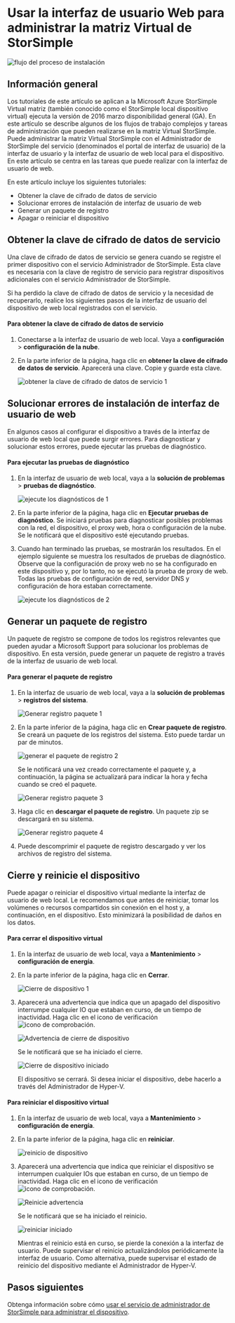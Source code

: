 <properties 
   pageTitle="Web administración de la interfaz de usuario de matriz Virtual de StorSimple | Microsoft Azure"
   description="Describe cómo realizar tareas de administración de dispositivos básicos a través de la interfaz de usuario de web StorSimple Virtual matriz."
   services="storsimple"
   documentationCenter="NA"
   authors="alkohli"
   manager="carmonm"
   editor="" />
<tags 
   ms.service="storsimple"
   ms.devlang="NA"
   ms.topic="article"
   ms.tgt_pltfrm="NA"
   ms.workload="TBD"
   ms.date="04/07/2016"
   ms.author="alkohli" />

# <a name="use-the-web-ui-to-administer-your-storsimple-virtual-array"></a>Usar la interfaz de usuario Web para administrar la matriz Virtual de StorSimple

![flujo del proceso de instalación](./media/storsimple-ova-web-ui-admin/manage4.png)

## <a name="overview"></a>Información general

Los tutoriales de este artículo se aplican a la Microsoft Azure StorSimple Virtual matriz (también conocido como el StorSimple local dispositivo virtual) ejecuta la versión de 2016 marzo disponibilidad general (GA). En este artículo se describe algunos de los flujos de trabajo complejos y tareas de administración que pueden realizarse en la matriz Virtual StorSimple. Puede administrar la matriz Virtual StorSimple con el Administrador de StorSimple del servicio (denominados el portal de interfaz de usuario) de la interfaz de usuario y la interfaz de usuario de web local para el dispositivo. En este artículo se centra en las tareas que puede realizar con la interfaz de usuario de web.

En este artículo incluye los siguientes tutoriales:

- Obtener la clave de cifrado de datos de servicio
- Solucionar errores de instalación de interfaz de usuario de web
- Generar un paquete de registro
- Apagar o reiniciar el dispositivo

## <a name="get-the-service-data-encryption-key"></a>Obtener la clave de cifrado de datos de servicio

Una clave de cifrado de datos de servicio se genera cuando se registre el primer dispositivo con el servicio Administrador de StorSimple. Esta clave es necesaria con la clave de registro de servicio para registrar dispositivos adicionales con el servicio Administrador de StorSimple.

Si ha perdido la clave de cifrado de datos de servicio y la necesidad de recuperarlo, realice los siguientes pasos de la interfaz de usuario del dispositivo de web local registrados con el servicio.

#### <a name="to-get-the-service-data-encryption-key"></a>Para obtener la clave de cifrado de datos de servicio

1. Conectarse a la interfaz de usuario de web local. Vaya a **configuración** > **configuración de la nube**.
  

2. En la parte inferior de la página, haga clic en **obtener la clave de cifrado de datos de servicio**. Aparecerá una clave. Copie y guarde esta clave.
    
    ![obtener la clave de cifrado de datos de servicio 1](./media/storsimple-ova-web-ui-admin/image27.png)
   


## <a name="troubleshoot-web-ui-setup-errors"></a>Solucionar errores de instalación de interfaz de usuario de web

En algunos casos al configurar el dispositivo a través de la interfaz de usuario de web local que puede surgir errores. Para diagnosticar y solucionar estos errores, puede ejecutar las pruebas de diagnóstico.

#### <a name="to-run-the-diagnostic-tests"></a>Para ejecutar las pruebas de diagnóstico

1. En la interfaz de usuario de web local, vaya a la **solución de problemas** > **pruebas de diagnóstico**.

    ![ejecute los diagnósticos de 1](./media/storsimple-ova-web-ui-admin/image29.png)

2. En la parte inferior de la página, haga clic en **Ejecutar pruebas de diagnóstico**. Se iniciará pruebas para diagnosticar posibles problemas con la red, el dispositivo, el proxy web, hora o configuración de la nube. Se le notificará que el dispositivo esté ejecutando pruebas.

3. Cuando han terminado las pruebas, se mostrarán los resultados. En el ejemplo siguiente se muestra los resultados de pruebas de diagnóstico. Observe que la configuración de proxy web no se ha configurado en este dispositivo y, por lo tanto, no se ejecutó la prueba de proxy de web. Todas las pruebas de configuración de red, servidor DNS y configuración de hora estaban correctamente.

    ![ejecute los diagnósticos de 2](./media/storsimple-ova-web-ui-admin/image30.png)

## <a name="generate-a-log-package"></a>Generar un paquete de registro

Un paquete de registro se compone de todos los registros relevantes que pueden ayudar a Microsoft Support para solucionar los problemas de dispositivo. En esta versión, puede generar un paquete de registro a través de la interfaz de usuario de web local.

#### <a name="to-generate-the-log-package"></a>Para generar el paquete de registro

1. En la interfaz de usuario de web local, vaya a la **solución de problemas** > **registros del sistema**.

    ![Generar registro paquete 1](./media/storsimple-ova-web-ui-admin/image31.png)

2. En la parte inferior de la página, haga clic en **Crear paquete de registro**. Se creará un paquete de los registros del sistema. Esto puede tardar un par de minutos.

    ![generar el paquete de registro 2](./media/storsimple-ova-web-ui-admin/image32.png)

    Se le notificará una vez creado correctamente el paquete y, a continuación, la página se actualizará para indicar la hora y fecha cuando se creó el paquete.

    ![Generar registro paquete 3](./media/storsimple-ova-web-ui-admin/image33.png)

3. Haga clic en **descargar el paquete de registro**. Un paquete zip se descargará en su sistema.

    ![Generar registro paquete 4](./media/storsimple-ova-web-ui-admin/image34.png)

4. Puede descomprimir el paquete de registro descargado y ver los archivos de registro del sistema.

## <a name="shut-down-and-restart-your-device"></a>Cierre y reinicie el dispositivo

Puede apagar o reiniciar el dispositivo virtual mediante la interfaz de usuario de web local. Le recomendamos que antes de reiniciar, tomar los volúmenes o recursos compartidos sin conexión en el host y, a continuación, en el dispositivo. Esto minimizará la posibilidad de daños en los datos. 

#### <a name="to-shut-down-your-virtual-device"></a>Para cerrar el dispositivo virtual

1. En la interfaz de usuario de web local, vaya a **Mantenimiento** > **configuración de energía**.

2. En la parte inferior de la página, haga clic en **Cerrar**.

    ![Cierre de dispositivo 1](./media/storsimple-ova-web-ui-admin/image36.png)

3. Aparecerá una advertencia que indica que un apagado del dispositivo interrumpe cualquier IO que estaban en curso, de un tiempo de inactividad. Haga clic en el icono de verificación ![icono de comprobación](./media/storsimple-ova-web-ui-admin/image3.png).

    ![Advertencia de cierre de dispositivo](./media/storsimple-ova-web-ui-admin/image37.png)

    Se le notificará que se ha iniciado el cierre.

    ![Cierre de dispositivo iniciado](./media/storsimple-ova-web-ui-admin/image38.png)

    El dispositivo se cerrará. Si desea iniciar el dispositivo, debe hacerlo a través del Administrador de Hyper-V.

#### <a name="to-restart-your-virtual-device"></a>Para reiniciar el dispositivo virtual

1. En la interfaz de usuario de web local, vaya a **Mantenimiento** > **configuración de energía**.

2. En la parte inferior de la página, haga clic en **reiniciar**.

    ![reinicio de dispositivo](./media/storsimple-ova-web-ui-admin/image36.png)

3. Aparecerá una advertencia que indica que reiniciar el dispositivo se interrumpen cualquier IOs que estaban en curso, de un tiempo de inactividad. Haga clic en el icono de verificación ![icono de comprobación](./media/storsimple-ova-web-ui-admin/image3.png).

    ![Reinicie advertencia](./media/storsimple-ova-web-ui-admin/image37.png)

    Se le notificará que se ha iniciado el reinicio.

    ![reiniciar iniciado](./media/storsimple-ova-web-ui-admin/image39.png)

    Mientras el reinicio está en curso, se pierde la conexión a la interfaz de usuario. Puede supervisar el reinicio actualizándolos periódicamente la interfaz de usuario. Como alternativa, puede supervisar el estado de reinicio del dispositivo mediante el Administrador de Hyper-V.

## <a name="next-steps"></a>Pasos siguientes

Obtenga información sobre cómo [usar el servicio de administrador de StorSimple para administrar el dispositivo](storsimple-manager-service-administration.md).
